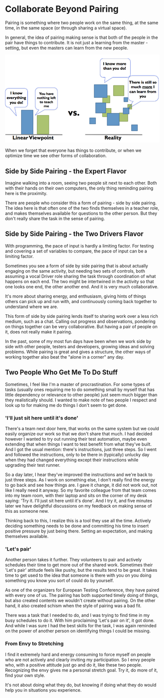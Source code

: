 # Collaborate Beyond Pairing

Pairing is something where two people work on the same thing, at the same time, in the same space (or through sharing a virtual space).

In general, the idea of pairing making sense is that both of the people in the pair have things to contribute. It is not just a learning from the master -setting, but even the masters can learn from the new people.

![Being Best](images/BeingBest.png)

When we forget that everyone has things to contribute, or when we optimize time we see other forms of collaboration.

## Side by Side Pairing - the Expert Flavor

Imagine walking into a room, seeing two people sit next to each other. Both with their hands on their own computers, the only thing reminding pairing here is the proximity.

There are people who consider this a form of pairing - side by side pairing. The idea here is that often one of the two finds themselves in a teacher role, and makes themselves available for questions to the other person. But they don't really share the task in the sense of pairing.

## Side by Side Pairing - the Two Drivers Flavor

With programming, the pace of input is hardly a limiting factor. For testing and covering a set of variables to compare, the pace of input can be a limiting factor.

Sometimes you see a form of side by side pairing that is about actually engaging on the same activity, but needing two sets of controls, both assuming a vocal Driver role sharing the task through coordination of what happens on each end. The two might be intertwined in the activity so that one looks one end, the other another end. And it is very much collaborative.

It's more about sharing energy, and enthusiasm, giving hints of things others can pick up and run with, and continuously coming back together to understand where we are.

This form of side by side pairing lends itself to sharing work over a less rich medium, such as a chat. Calling out progress and observations, pondering on things together can be very collaborative. But having a pair of people on it, does not really make it pairing.

In the past, some of my most fun days have been when we work side by side with other people, testers and developers, growing ideas and solving problems. While pairing is great and gives a structure, the other ways of working together also beat the "alone in a corner" any day.

## Two People Who Get Me To Do Stuff

Sometimes, I feel like I'm a master of procrastination. For some types of tasks (usually ones requiring me to do something small by myself that has little dependency or relevance to other people) just seem much bigger than they realistically should. I wanted to make note of two people I respect and look up to for making me do things I don't seem to get done.

### 'I'll just sit here until it's done'

There's a team next door here, that works on the same system but we could easily organize our work so that we don't share that much. I had decided however I wanted to try out running their test automation, maybe even extending that when things I want to test benefit from what they've built. And I got the usual mention: there's instructions, just three steps. So I went and followed the instructions, only to be there in (typically) unlucky day when they had changed everything except their instructions while upgrading their test runner.

So a day later, I hear they've improved the instructions and we're back to just three steps. As I work on something else, I don't really find the energy to go back and see how things are. I gave it change, it did not work out, not like I really need it anyway. So my favorite colleague from that team comes into my team room, with their laptop and sits on the corner of my desk saying: 'Try it. I'll just sit here until it's done'. And I try it, and five minutes later we have delightful discussions on my feedback on making sense of this as someone new.

Thinking back to this, I realize this is a tool they use all the time. Actively deciding something needs to be done and committing his time to insert positive pressure by just being there. Setting an expectation, and making themselves available.

### 'Let's pair'

Another person takes it further. They volunteers to pair and actively schedules their time to get more out of the shared work. Sometimes their 'Let's pair' attitude feels like pushy, but the results tend to be great. It takes time to get used to the idea that someone is there with you on you doing something you know you sort of could do by yourself.

As one of the organizers for European Testing Conference, they have paired with every one of us. The pairing has both supported timely doing of things, but also created contents we wouldn't create without pairing. On the other hand, it also created schism when the style of pairing was a bad fit.

There was a task that I needed to do, and I was trying to find time in my busy schedules to do it. With him proclaiming 'Let's pair on it', it got done. And while I was sure I had the best skills for the task, I was again reminded on the power of another person on identifying things I could be missing.

### From Envy to Stretching

I find it extremely hard and energy consuming to force myself on people who are not actively and clearly inviting my participation. So I envy people who, with a positive attitude just go and do it, like these two people. Recognizing the envy gives me a personal stretch goal. Try it, do more of it, find your own style.

It's not about doing what they do, but knowing if doing what they do would help you in situations you experience.
